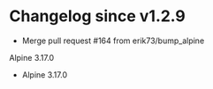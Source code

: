 # Changelog since v1.2.9
- Merge pull request #164 from erik73/bump_alpine

Alpine 3.17.0 
- Alpine 3.17.0 
